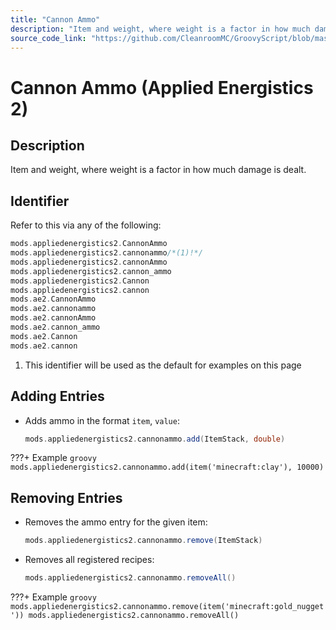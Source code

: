 ```yaml
---
title: "Cannon Ammo"
description: "Item and weight, where weight is a factor in how much damage is dealt."
source_code_link: "https://github.com/CleanroomMC/GroovyScript/blob/master/src/main/java/com/cleanroommc/groovyscript/compat/mods/appliedenergistics2/CannonAmmo.java"
---
```


# Cannon Ammo (Applied Energistics 2)

## Description

Item and weight, where weight is a factor in how much damage is dealt.

## Identifier

Refer to this via any of the following:

```groovy hl_lines="2"
mods.appliedenergistics2.CannonAmmo
mods.appliedenergistics2.cannonammo/*(1)!*/
mods.appliedenergistics2.cannonAmmo
mods.appliedenergistics2.cannon_ammo
mods.appliedenergistics2.Cannon
mods.appliedenergistics2.cannon
mods.ae2.CannonAmmo
mods.ae2.cannonammo
mods.ae2.cannonAmmo
mods.ae2.cannon_ammo
mods.ae2.Cannon
mods.ae2.cannon
```

1. This identifier will be used as the default for examples on this page

## Adding Entries

- Adds ammo in the format `item`, `value`:

    ```groovy
    mods.appliedenergistics2.cannonammo.add(ItemStack, double)
    ```

???+ Example
    ```groovy
    mods.appliedenergistics2.cannonammo.add(item('minecraft:clay'), 10000)
    ```

## Removing Entries

- Removes the ammo entry for the given item:

    ```groovy
    mods.appliedenergistics2.cannonammo.remove(ItemStack)
    ```

- Removes all registered recipes:

    ```groovy
    mods.appliedenergistics2.cannonammo.removeAll()
    ```

???+ Example
    ```groovy
    mods.appliedenergistics2.cannonammo.remove(item('minecraft:gold_nugget'))
    mods.appliedenergistics2.cannonammo.removeAll()
    ```
